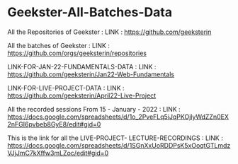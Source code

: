 # Geekster-All-Batches-Data
All the Repositories of Geekster :
LINK : https://github.com/geeksterin

All the batches of Geekster :
LINK : https://github.com/orgs/geeksterin/repositories

LINK-FOR-JAN-22-FUNDAMENTALS-DATA :
LINK : https://github.com/geeksterin/Jan22-Web-Fundamentals

LINK-FOR-LIVE-PROJECT-DATA :
LINK : https://github.com/geeksterin/April22-Live-Project

All the recorded sessions From 15 - January - 2022 :
LINK : https://docs.google.com/spreadsheets/d/1o_2PveFLq5iJqPKOjlyWdZZn0EX2nFGI6pvbeb8GyE8/edit#gid=0

This is the link for all the LIVE-PROJECT- LECTURE-RECORDINGS :
LINK : https://docs.google.com/spreadsheets/d/1SGnXxUoRDDPsK5xOoqtGTLmdzVJjJmC7kXffw3mLZoc/edit#gid=0
